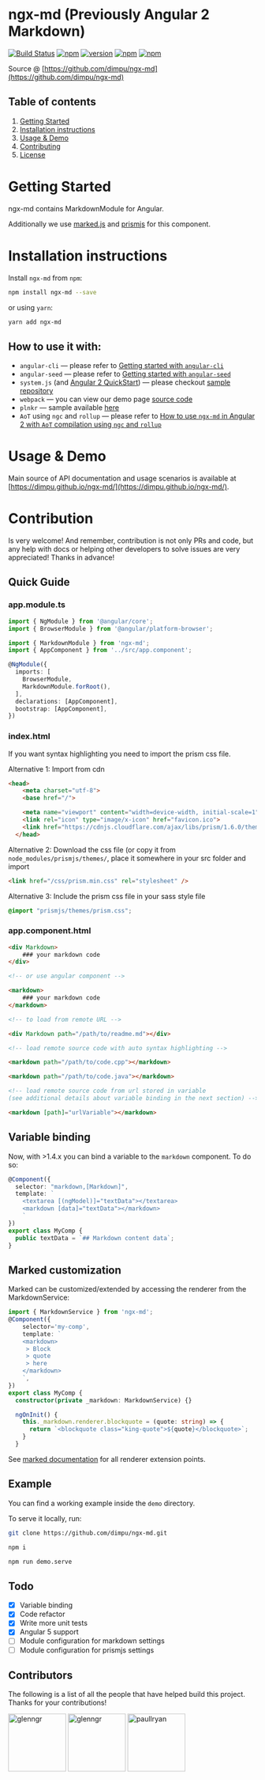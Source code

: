 # ngx-md (Previously Angular 2 Markdown)

[![Build Status][travis-badge]][travis-badge-url]
[![npm][circleci-badge-url]][circleci-url]
[![version][npm-badge-url]][npm-url]
[![npm][license-badge-url]][license-url]
[![npm][dep-badge-url]][dep-url]

Source @ [https://github.com/dimpu/ngx-md](https://github.com/dimpu/ngx-md)

## Table of contents

1. [Getting Started](#getting-started)
2. [Installation instructions](#installation-instructions)
3. [Usage & Demo](#usage--demo)
4. [Contributing](#contribution)
5. [License](#license)

# Getting Started

ngx-md contains MarkdownModule for Angular.

Additionally we use [marked.js](https://github.com/chjj/marked/) and [prismjs](http://prismjs.com/) for this component.

# Installation instructions

Install `ngx-md` from `npm`:

```bash
npm install ngx-md --save
```

or using `yarn`:

```bash
yarn add ngx-md
```

## How to use it with:

* `angular-cli` — please refer to [Getting started with `angular-cli`](https://github.com/dimpu/ngx-md/tree/master/docs/getting-started/ng-cli.md)
* `angular-seed` — please refer to [Getting started with `angular-seed`](https://github.com/dimpu/ngx-md/tree/master/docs/getting-started/angular-seed.md)
* `system.js` (and [Angular 2 QuickStart](https://angular.io/docs/ts/latest/quickstart.html)) — please checkout [sample repository](https://github.com/dimpu/angular2-quickstart)
* `webpack` — you can view our demo page [source code](https://github.com/dimpu/ngx-md/tree/master/demo)
* `plnkr` — sample available [here](http://bit.ly/2kT0z20)
* `AoT` using `ngc` and `rollup` — please refer to [How to use `ngx-md` in Angular 2 with `AoT` compilation using `ngc` and `rollup`](https://github.com/dimpu/ngx-md/tree/master/docs/getting-started/aot.md)

# Usage & Demo

Main source of API documentation and usage scenarios is available at [https://dimpu.github.io/ngx-md/](https://dimpu.github.io/ngx-md/).

# Contribution

Is very welcome! And remember, contribution is not only PRs and code, but any help with docs or helping other developers to solve issues are very appreciated! Thanks in advance!

## Quick Guide

### app.module.ts

```typescript
import { NgModule } from '@angular/core';
import { BrowserModule } from '@angular/platform-browser';

import { MarkdownModule } from 'ngx-md';
import { AppComponent } from '../src/app.component';

@NgModule({
  imports: [
    BrowserModule,
    MarkdownModule.forRoot(),
  ],
  declarations: [AppComponent],
  bootstrap: [AppComponent],
})
```

### index.html

If you want syntax highlighting you need to import the prism css file.

Alternative 1: Import from cdn

```html
<head>
    <meta charset="utf-8">
    <base href="/">

    <meta name="viewport" content="width=device-width, initial-scale=1">
    <link rel="icon" type="image/x-icon" href="favicon.ico">
    <link href="https://cdnjs.cloudflare.com/ajax/libs/prism/1.6.0/themes/prism.min.css" rel="stylesheet" />
  </head>
```

Alternative 2: Download the css file (or copy it from `node_modules/prismjs/themes/`, place it somewhere in your src folder and import

```html
<link href="/css/prism.min.css" rel="stylesheet" />
```

Alternative 3: Include the prism css file in your sass style file

```css
@import "prismjs/themes/prism.css";
```

### app.component.html

```html
<div Markdown>
    ### your markdown code
</div>

<!-- or use angular component -->

<markdown>
    ### your markdown code
</markdown>

<!-- to load from remote URL -->

<div Markdown path="/path/to/readme.md"></div>

<!-- load remote source code with auto syntax highlighting -->

<markdown path="/path/to/code.cpp"></markdown>

<markdown path="/path/to/code.java"></markdown>

<!-- load remote source code from url stored in variable
(see additional details about variable binding in the next section) -->

<markdown [path]="urlVariable"></markdown>
```

## Variable binding

Now, with >1.4.x you can bind a variable to the `markdown` component. To do so:

```typescript
@Component({
  selector: "markdown,[Markdown]",
  template: `
    <textarea [(ngModel)]="textData"></textarea>
    <markdown [data]="textData"></markdown>
    `
})
export class MyComp {
  public textData = `## Markdown content data`;
}
```

## Marked customization

Marked can be customized/extended by accessing the renderer from the MarkdownService:

```typescript
import { MarkdownService } from 'ngx-md';
@Component({
    selector='my-comp',
    template: `
    <markdown>
     > Block
     > quote
     > here
    </markdown>
    `,
})
export class MyComp {
  constructor(private _markdown: MarkdownService) {}

  ngOnInit() {
    this._markdown.renderer.blockquote = (quote: string) => {
      return `<blockquote class="king-quote">${quote}</blockquote>`;
    }
  }
```

See [marked documentation](https://github.com/chjj/marked) for all renderer extension points.

## Example

You can find a working example inside the `demo` directory.

To serve it locally, run:

```bash
git clone https://github.com/dimpu/ngx-md.git

npm i

npm run demo.serve
```

## Todo

* [x] Variable binding
* [x] Code refactor
* [x] Write more unit tests
* [x] Angular 5 support
* [ ] Module configuration for markdown settings
* [ ] Module configuration for prismjs settings

<h2 id="contributors">Contributors</h2>

The following is a list of all the people that have helped build this project. Thanks for your contributions!

[<img alt="glenngr" src="https://avatars3.githubusercontent.com/u/1271995?s=460&v=4" width="117">](https://github.com/dimpu)
[<img alt="glenngr" src="https://avatars2.githubusercontent.com/u/8955488?v=3&s=460" width="117">](https://github.com/glenngr)
[<img alt="paullryan" src="https://avatars2.githubusercontent.com/u/3146164?v=3&s=460" width="117">](https://github.com/paullryan)

[travis-badge]: https://travis-ci.org/dimpu/ngx-md.svg?branch=master
[travis-badge-url]: https://travis-ci.org/dimpu/ngx-md
[license-url]: https://opensource.org/licenses/MIT
[license-badge-url]: https://img.shields.io/npm/l/ngx-md.svg
[npm-url]: https://www.npmjs.com/package/ngx-md
[npm-badge-url]: https://img.shields.io/npm/v/ngx-md.svg?style=flat
[circleci-url]: https://circleci.com/gh/dimpu/ngx-md/master
[circleci-badge-url]: https://circleci.com/gh/dimpu/ngx-md/tree/master.svg?style=shield&
[demo-url]: https://github.com/dimpu/ngx-md
[dep-url]: https://david-dm.org/dimpu/ngx-md
[dep-badge-url]: https://david-dm.org/dimpu/ngx-md/status.svg
